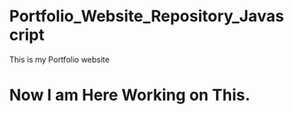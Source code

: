 # Portfolio_Website_Repository_Javascript
This is my Portfolio website
# Now I am Here Working on This. 
